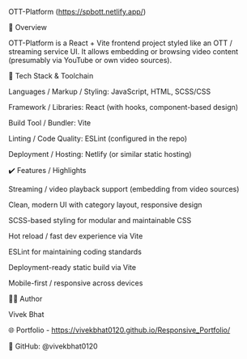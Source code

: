 OTT-Platform (https://spbott.netlify.app/)

📘 Overview

OTT-Platform is a React + Vite frontend project styled like an OTT / streaming service UI. It allows embedding or browsing video content (presumably via YouTube or own video sources).


🧰 Tech Stack & Toolchain

Languages / Markup / Styling: JavaScript, HTML, SCSS/CSS

Framework / Libraries: React (with hooks, component-based design)

Build Tool / Bundler: Vite

Linting / Code Quality: ESLint (configured in the repo)

Deployment / Hosting: Netlify (or similar static hosting)


✔️ Features / Highlights

Streaming / video playback support (embedding from video sources)

Clean, modern UI with category layout, responsive design

SCSS-based styling for modular and maintainable CSS

Hot reload / fast dev experience via Vite

ESLint for maintaining coding standards

Deployment-ready static build via Vite

Mobile-first / responsive across devices



👨‍💻 Author

Vivek Bhat

🌐 Portfolio - https://vivekbhat0120.github.io/Responsive_Portfolio/

💼 GitHub: @vivekbhat0120
